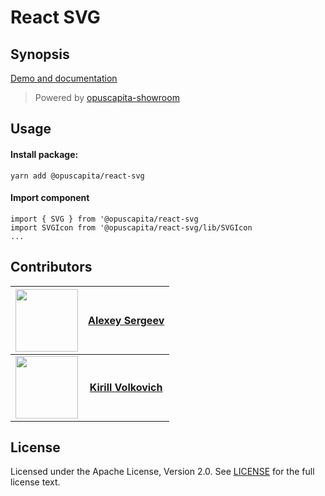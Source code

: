 # React SVG

## Synopsis

[Demo and documentation](https://opuscapitabes.github.io/js-react-ui-svg)

> Powered by [opuscapita-showroom](https://github.com/OpusCapitaBES/js-react-showroom-client)

## Usage

#### Install package:

`yarn add @opuscapita/react-svg`

#### Import component

```
import { SVG } from '@opuscapita/react-svg
import SVGIcon from '@opuscapita/react-svg/lib/SVGIcon
...
```

## Contributors

| [<img src="https://avatars.githubusercontent.com/u/24603787?v=3" width="100px;"/>](https://github.com/asergeev-sc) | [**Alexey Sergeev**](https://github.com/asergeev-sc)     |
| :---: | :---: |
| [<img src="https://avatars.githubusercontent.com/u/24652543?v=3" width="100px;"/>](https://github.com/asergeev-sc) | [**Kirill Volkovich**](https://github.com/kvolkovich-sc) |

## License

Licensed under the Apache License, Version 2.0. See [LICENSE](./LICENSE) for the full license text.
